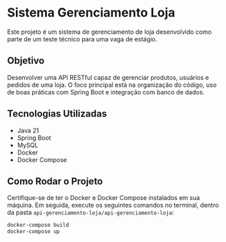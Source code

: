 # Sistema Gerenciamento Loja

Este projeto é um sistema de gerenciamento de loja desenvolvido como parte de um teste técnico para uma vaga de estágio.

## Objetivo

Desenvolver uma API RESTful capaz de gerenciar produtos, usuários e pedidos de uma loja. O foco principal está na organização do código, uso de boas práticas com Spring Boot e integração com banco de dados.

## Tecnologias Utilizadas

- Java 21
- Spring Boot
- MySQL
- Docker
- Docker Compose

## Como Rodar o Projeto

Certifique-se de ter o Docker e Docker Compose instalados em sua máquina. Em seguida, execute os seguintes comandos no terminal, dentro da pasta `api-gerenciamento-loja/api-gerenciamento-loja`:

```bash
docker-compose build
docker-compose up
